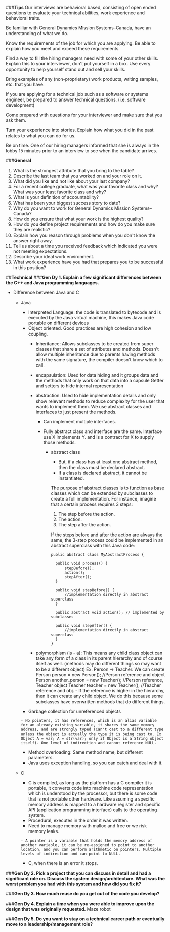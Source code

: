 ###**Tips**
Our interviews are behavioral based, consisting of open ended questions to evaluate your technical abilities, work experience and behavioral traits.

Be familiar with General Dynamics Mission Systems–Canada, have an understanding of what we do.

Know the requirements of the job for which you are applying. Be able to explain how you meet and exceed these requirements.

Find a way to fill the hiring managers need with some of your other skills. Explain this to your interviewer, don't put yourself in a box. Use every opportunity to help yourself stand out and sell your skills.

Bring examples of any (non-proprietary) work products, writing samples, etc. that you have.

If you are applying for a technical job such as a software or systems engineer, be prepared to answer technical questions. (i.e. software development)

Come prepared with questions for your interviewer and make sure that you ask them.

Turn your experience into stories. Explain how what you did in the past relates to what you can do for us.

Be on time. One of our hiring managers informed that she is always in the lobby 15 minutes prior to an interview to see when the candidate arrives.

###**General**
1. What is the strongest attribute that you bring to the table?
2. Describe the last team that you worked on and your role on it.
3. What did you like and not like about your last company?
4. For a recent college graduate, what was your favorite class and why? What was your least favorite class and why?
5. What is your definition of accountability?
6. What has been your biggest success story to date?
7. Why do you want to work for General Dynamics Mission Systems–Canada?
8. How do you ensure that what your work is the highest quality?
9. How do you define project requirements and how do you make sure they are realistic?
10. Explain how you reason through problems when you don't know the answer right away.
11. Tell us about a time you received feedback which indicated you were not meeting expectations.
12. Describe your ideal work environment.
13. What work experience have you had that prepares you to be successful in this position?


##**Technical**
###**Gen Dy 1. Explain a few significant differences between the C++ and Java programming languages.**
  - Difference between Java and C
    - Java
      - Interpreted Language: the code is translated to bytecode and is executed by the Java virtual machine, this makes Java code portable on different devices
      - Object oriented. Good practices are high cohesion and low coupling.
        - Inheritance: Allows subclasses to be created from super classes that share a set of attributes and methods.
          Doesn't allow multiple inheritance due to parents having methods with the same signature, the compiler doesn't know which to call.
        - encapsulation: Used for data hiding and it groups data and the methods that only work on that data into a capsule
          Getter and setters to hide internal representation
        - abstraction: Used to hide implementation details and only show relevant methods to reduce complexity for the user that wants to implement them. We use abstract classes and interfaces to just present the methods.
          - Can implement multiple interfaces.
          - Fully abstract class and interface are the same. Interface use X implements Y. and is a contract for X to supply those methods.

            - abstract class
              - But, if a class has at least one abstract method, then the class must be declared abstract.
              - If a class is declared abstract, it cannot be instantiated.

              The purpose of abstract classes is to function as base classes which can be extended by subclasses to create a full implementation. For instance, imagine that a certain process requires 3 steps:
               1. The step before the action.
               2. The action.
               3. The step after the action.

               If the steps before and after the action are always the same, the 3-step process could be implemented in an abstract superclass with this Java code:
              ```
              public abstract class MyAbstractProcess {

                public void process() {
                    stepBefore();
                    action();
                    stepAfter();
                }

                public void stepBefore() {
                    //implementation directly in abstract superclass
                }

                public abstract void action(); // implemented by subclasses

                public void stepAfter() {
                    //implementation directly in abstract superclass
                }
              }
              ```

        - polymorphism (is - a): This means any child class object can take any form of a class in its parent hierarchy and of course itself as well. (methods may do different things so may want to be a different object)
          Ex. Person -> Teacher.
            We can create
              Person person = new Person(); //Person reference and object
              Person another_person = new Teacher(); //Person reference, Teacher object
              Teacher teacher = new Teacher(); //Teacher reference and obj.
              - If the reference is higher in the hierarchy, then it can create any child object. We do this because some subclasses have overwritten methods that do different things.
      - Garbage collection for unreferenced objects
      ```
      - No pointers, it has references, which is an alias variable for an already existing variable, it shares the same memory address, and are strongly typed (Can't cast to a different type unless the object is actually the type it is being cast to. Ex Object A = var; A = str(var); only if Object is a String object itself). One level of indirection and cannot reference NULL.
      ```
      - Method overloading: Same method name, but different parameters.
      - Java uses exception handling, so you can catch and deal with it.

    - C
      - C is compiled, as long as the platform has a C compiler it is portable, it converts code into machine code representation which is understood by the processor, but there is some code that is not portable other hardware. Like assuming a specific memory address is mapped to a hardware register and specific API (application programming interface) calls to the operating system.
      - Procedural, executes in the order it was written.
      - Need to manage memory with malloc and free or we risk memory leaks.
      ```
      - A pointer is a variable that holds the memory address of another variable, it can be re-assigned to point to another location, and you can perform arithmetic on pointers. Multiple levels of indirection and can point to NULL.
      ```
      - C, when there is an error it stops.

###**Gen Dy 2. Pick a project that you can discuss in detail and had a significant role on. Discuss the system design/architecture. What was the worst problem you had with this system and how did you fix it?**

###**Gen Dy 3. How much reuse do you get out of the code you develop?**


###**Gen Dy 4. Explain a time when you were able to improve upon the design that was originally requested.**
  Maze robot

###**Gen Dy 5. Do you want to stay on a technical career path or eventually move to a leadership/management role?**
